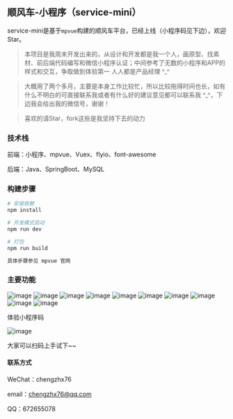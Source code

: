 ## 顺风车-小程序（service-mini）

service-mini是基于`mpvue`构建的顺风车平台，已经上线（小程序码见下边），欢迎Star。

> 本项目是我周末开发出来的，从设计和开发都是我一个人，画原型、找素材、前后端代码编写和微信小程序认证；中间参考了无数的小程序和APP的样式和交互，争取做到体验第一 人人都是产品经理 ^_^

> 大概用了两个多月，主要是本身工作比较忙，所以比较拖得时间也长，如有什么不明白的可直接联系我或者有什么好的建议意见都可以联系我 ^_^，下边我会给出我的微信号，谢谢！

> 喜欢的请Star，fork这些是我坚持下去的动力


### 技术栈

前端：小程序、mpvue、Vuex、flyio、font-awesome

后端：Java、SpringBoot、MySQL


### 构建步骤

``` bash
# 安装依赖
npm install

# 开发模式启动
npm run dev

# 打包
npm run build

具体步骤参见 mpvue 官网
```

### 主要功能

![image](https://github.com/chengzhx76/service-mini/blob/master/resource/mp-1.jpg)
![image](https://github.com/chengzhx76/service-mini/blob/master/resource/mp-2.jpg)
![image](https://github.com/chengzhx76/service-mini/blob/master/resource/mp-3.jpg)
![image](https://github.com/chengzhx76/service-mini/blob/master/resource/mp-4.jpg)
![image](https://github.com/chengzhx76/service-mini/blob/master/resource/mp-5.jpg)
![image](https://github.com/chengzhx76/service-mini/blob/master/resource/mp-6.jpg)
![image](https://github.com/chengzhx76/service-mini/blob/master/resource/mp-7.jpg)
![image](https://github.com/chengzhx76/service-mini/blob/master/resource/mp-8_1.jpg)
![image](https://github.com/chengzhx76/service-mini/blob/master/resource/mp-9.jpg)
![image](https://github.com/chengzhx76/service-mini/blob/master/resource/mp-10.jpg)


体验小程序码

![image](https://github.com/chengzhx76/service-mini/blob/master/resource/qrcode.jpg)


大家可以扫码上手试下~~

#### 联系方式

WeChat：chengzhx76

email：chengzhx76@qq.com
 
QQ：672655078
